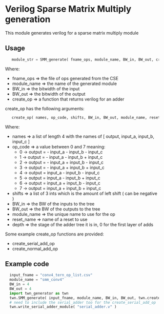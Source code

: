 Verilog Sparse Matrix Multiply generation
=========================================

This module generates verilog for a sparse matrix multiply module

Usage
-----

```python
   module_str = SMM_generate( fname_ops, module_name, BW_in, BW_out, create_op )
```

Where:

 * fname_ops => the file of ops generated from the CSE
 * module_name => the name of the generated module
 * BW_in => the bitwidth of the input
 * BW_out => the bitwidth of the output
 * create_op => a function that returns verilog for an adder

create_op has the following arguments:
```python
   create_op( names, op_code, shifts, BW_in, BW_out, module_name, reset_name, depth )
```

Where:

 * names => a list of length 4 with the names of [ output, input_a, input_b, input_c ]
 * op_code => a value between 0 and 7 meaning:
   * 0 -> output = - input_a - input_b - input_c
   * 1 -> output = - input_a - input_b + input_c
   * 2 -> output = - input_a + input_b - input_c
   * 3 -> output = - input_a + input_b + input_c
   * 4 -> output =   input_a - input_b - input_c
   * 5 -> output =   input_a - input_b + input_c
   * 6 -> output =   input_a + input_b - input_c
   * 7 -> output =   input_a + input_b + input_c
 * shifts => a list of 3 ints which is the amount of left shift ( can be negative )
 * BW_in => the BW of the inputs to the tree
 * BW_out => the BW of the outputs to the tree
 * module_name => the unique name to use for the op
 * reset_name => name of a reset to use
 * depth => the stage of the adder tree it is in, 0 for the first layer of adds

Some example create_op functions are provided:
 * create_serial_add_op
 * create_normal_add_op

Example code
------------

```python
  input_fname = "conv4_tern_op_list.csv"
  module_name = "smm_conv4"
  BW_in = 4
  BW_out = 4
  import twn_generator as twn
  twn.SMM_generate( input_fname, module_name, BW_in, BW_out, twn.create_serial_add_op )
  # need to include the serial_adder too for the create_serial_add_op
  twn.write_serial_adder_module( "serial_adder.v" )
```
